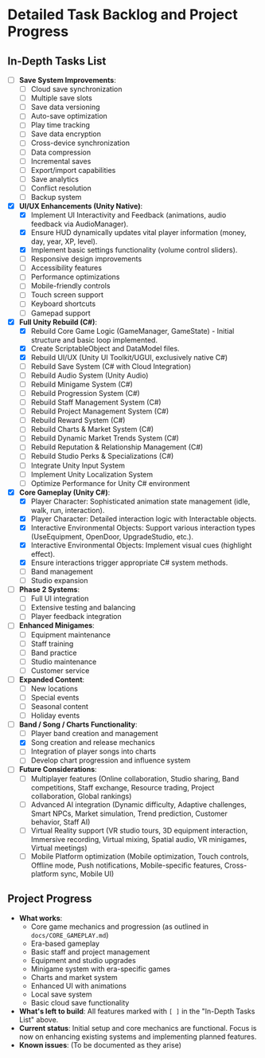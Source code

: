 # Detailed Task Backlog and Project Progress

## In-Depth Tasks List
- [ ] **Save System Improvements**:
    - [ ] Cloud save synchronization
    - [ ] Multiple save slots
    - [ ] Save data versioning
    - [ ] Auto-save optimization
    - [ ] Play time tracking
    - [ ] Save data encryption
    - [ ] Cross-device synchronization
    - [ ] Data compression
    - [ ] Incremental saves
    - [ ] Export/import capabilities
    - [ ] Save analytics
    - [ ] Conflict resolution
    - [ ] Backup system
- [x] **UI/UX Enhancements (Unity Native)**:
    - [x] Implement UI Interactivity and Feedback (animations, audio feedback via AudioManager).
    - [x] Ensure HUD dynamically updates vital player information (money, day, year, XP, level).
    - [x] Implement basic settings functionality (volume control sliders).
    - [ ] Responsive design improvements
    - [ ] Accessibility features
    - [ ] Performance optimizations
    - [ ] Mobile-friendly controls
    - [ ] Touch screen support
    - [ ] Keyboard shortcuts
    - [ ] Gamepad support
- [x] **Full Unity Rebuild (C#)**:
    - [x] Rebuild Core Game Logic (GameManager, GameState) - Initial structure and basic loop implemented.
    - [x] Create ScriptableObject and DataModel files.
    - [x] Rebuild UI/UX (Unity UI Toolkit/UGUI, exclusively native C#)
    - [ ] Rebuild Save System (C# with Cloud Integration)
    - [ ] Rebuild Audio System (Unity Audio)
    - [ ] Rebuild Minigame System (C#)
    - [ ] Rebuild Progression System (C#)
    - [ ] Rebuild Staff Management System (C#)
    - [ ] Rebuild Project Management System (C#)
    - [ ] Rebuild Reward System (C#)
    - [ ] Rebuild Charts & Market System (C#)
    - [ ] Rebuild Dynamic Market Trends System (C#)
    - [ ] Rebuild Reputation & Relationship Management (C#)
    - [ ] Rebuild Studio Perks & Specializations (C#)
    - [ ] Integrate Unity Input System
    - [ ] Implement Unity Localization System
    - [ ] Optimize Performance for Unity C# environment
- [x] **Core Gameplay (Unity C#)**:
    - [x] Player Character: Sophisticated animation state management (idle, walk, run, interaction).
    - [x] Player Character: Detailed interaction logic with Interactable objects.
    - [x] Interactive Environmental Objects: Support various interaction types (UseEquipment, OpenDoor, UpgradeStudio, etc.).
    - [x] Interactive Environmental Objects: Implement visual cues (highlight effect).
    - [x] Ensure interactions trigger appropriate C# system methods.
    - [ ] Band management
    - [ ] Studio expansion
- [ ] **Phase 2 Systems**:
    - [ ] Full UI integration
    - [ ] Extensive testing and balancing
    - [ ] Player feedback integration
- [ ] **Enhanced Minigames**:
    - [ ] Equipment maintenance
    - [ ] Staff training
    - [ ] Band practice
    - [ ] Studio maintenance
    - [ ] Customer service
- [ ] **Expanded Content**:
    - [ ] New locations
    - [ ] Special events
    - [ ] Seasonal content
    - [ ] Holiday events
- [ ] **Band / Song / Charts Functionality**:
    - [ ] Player band creation and management
    - [x] Song creation and release mechanics
    - [ ] Integration of player songs into charts
    - [ ] Develop chart progression and influence system
- [ ] **Future Considerations**:
    - [ ] Multiplayer features (Online collaboration, Studio sharing, Band competitions, Staff exchange, Resource trading, Project collaboration, Global rankings)
    - [ ] Advanced AI integration (Dynamic difficulty, Adaptive challenges, Smart NPCs, Market simulation, Trend prediction, Customer behavior, Staff AI)
    - [ ] Virtual Reality support (VR studio tours, 3D equipment interaction, Immersive recording, Virtual mixing, Spatial audio, VR minigames, Virtual meetings)
    - [ ] Mobile Platform optimization (Mobile optimization, Touch controls, Offline mode, Push notifications, Mobile-specific features, Cross-platform sync, Mobile UI)

## Project Progress
- **What works**:
    - Core game mechanics and progression (as outlined in `docs/CORE_GAMEPLAY.md`)
    - Era-based gameplay
    - Basic staff and project management
    - Equipment and studio upgrades
    - Minigame system with era-specific games
    - Charts and market system
    - Enhanced UI with animations
    - Local save system
    - Basic cloud save functionality
- **What's left to build**: All features marked with `[ ]` in the "In-Depth Tasks List" above.
- **Current status**: Initial setup and core mechanics are functional. Focus is now on enhancing existing systems and implementing planned features.
- **Known issues**: (To be documented as they arise)
